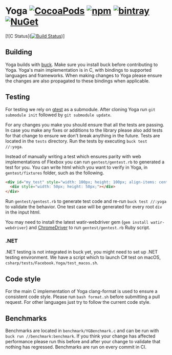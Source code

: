 # Yoga [![CocoaPods](https://img.shields.io/cocoapods/v/YogaKit.svg)](http://cocoapods.org/pods/YogaKit) [![npm](https://img.shields.io/npm/v/yoga-layout.svg)](https://www.npmjs.com/package/yoga-layout) [![bintray](https://img.shields.io/bintray/v/facebook/maven/com.facebook.yoga:yoga.svg)](https://bintray.com/facebook/maven/com.facebook.yoga%3Ayoga/_latestVersion) [![NuGet](https://img.shields.io/nuget/v/Facebook.Yoga.svg)](https://www.nuget.org/packages/Facebook.Yoga)

[![C Status](<a href="https://travis-ci.org/skyoung09/yoga"><img src="https://img.shields.io/travis/skyoung09/yoga/mytravis.svg?style=flat-square" alt="Build Status"></a>)]

## Building
Yoga builds with [buck](https://buckbuild.com). Make sure you install buck before contributing to Yoga. Yoga's main implementation is in C, with bindings to supported languages and frameworks. When making changes to Yoga please ensure the changes are also propagated to these bindings when applicable.

## Testing
For testing we rely on [gtest](https://github.com/google/googletest) as a submodule. After cloning Yoga run `git submodule init` followed by `git submodule update`.

For any changes you make you should ensure that all the tests are passing. In case you make any fixes or additions to the library please also add tests for that change to ensure we don't break anything in the future. Tests are located in the `tests` directory. Run the tests by executing `buck test //:yoga`.

Instead of manually writing a test which ensures parity with web implementations of Flexbox you can run `gentest/gentest.rb` to generated a test for you. You can write html which you want to verify in Yoga, in `gentest/fixtures` folder, such as the following.

```html
<div id="my_test" style="width: 100px; height: 100px; align-items: center;">
  <div style="width: 50px; height: 50px;"></div>
</div>
```

Run `gentest/gentest.rb` to generate test code and re-run `buck test //:yoga` to validate the behavior. One test case will be generated for every root `div` in the input html.

You may need to install the latest watir-webdriver gem (`gem install watir-webdriver`) and [ChromeDriver](https://sites.google.com/a/chromium.org/chromedriver/) to run `gentest/gentest.rb` Ruby script.

### .NET
.NET testing is not integrated in buck yet, you might need to set up .NET testing environment. We have a script which to launch C# test on macOS, `csharp/tests/Facebook.Yoga/test_macos.sh`.

## Code style
For the main C implementation of Yoga clang-format is used to ensure a consistent code style. Please run `bash format.sh` before submitting a pull request. For other languages just try to follow the current code style.

## Benchmarks
Benchmarks are located in `benchmark/YGBenchmark.c` and can be run with `buck run //benchmark:benchmark`. If you think your change has affected performance please run this before and after your change to validate that nothing has regressed. Benchmarks are run on every commit in CI.
